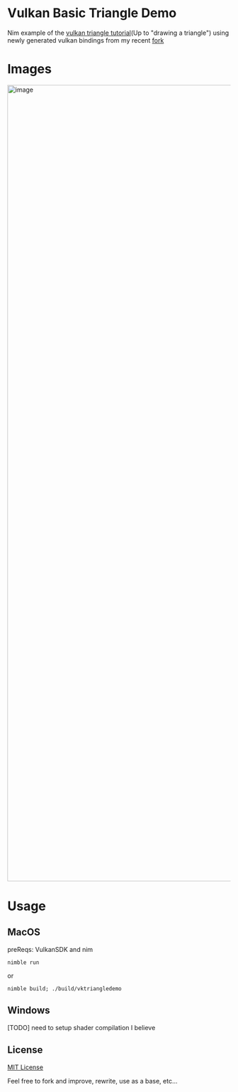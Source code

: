 # Vulkan Basic Triangle Demo
Nim example of the [vulkan triangle tutorial](https://vulkan-tutorial.com/)(Up to "drawing a triangle") using newly generated vulkan bindings from my recent [fork](https://github.com/DanielBelmes/vulkan)

# Images 
<img width="1792" alt="image" src="https://user-images.githubusercontent.com/3631206/232251646-2d5ea255-7e3c-4656-90e5-1ec65fbb1566.png">

# Usage
## MacOS

preReqs: VulkanSDK and nim

```
nimble run
```
or
```
nimble build; ./build/vktriangledemo
```
## Windows

[TODO] need to setup shader compilation I believe

## License

[MIT License](https://github.com/DanielBelmes/vktriangledemo/blob/main/LICENSE)

Feel free to fork and improve, rewrite, use as a base, etc...

